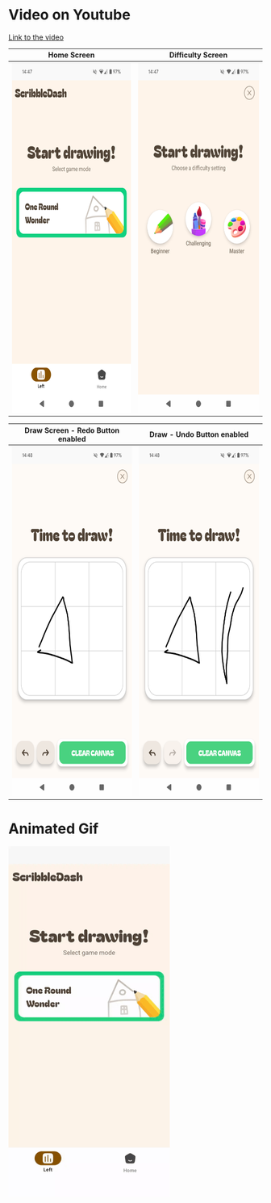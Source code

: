 # Video on Youtube

[Link to the video](https://www.youtube.com/watch?v=CUcQNb2b-tk)

| Home Screen | Difficulty Screen |
|---------|---------|
| <img src="media/1.%20Home.png" alt="Home Screen" width="320" height="694"> | <img src="media/2.%20Difficulty.png" alt="Difficulty Screen" width="320" height="694"> |

| Draw Screen - Redo Button enabled | Draw - Undo Button enabled |
|---------|---------|
| <img src="media/3.%20Draw%20-%20Redo%20enabled.png" alt="Draw Screen" width="320" height="694"> | <img src="media/3.%20Draw%20-%20Undo%20enabled.png" alt="Draw Screen" width="320" height="694"> |

# Animated Gif

<img src="media/video.gif" alt="Sample Video" width="320" height="694">
